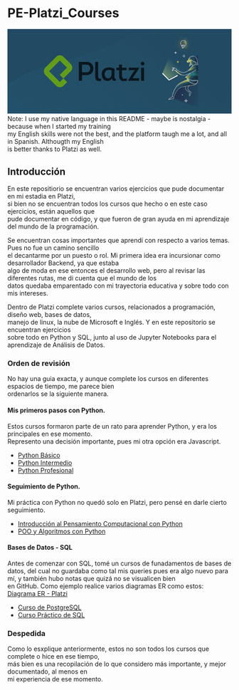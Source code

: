 # PE-Platzi_Courses

![Platzi banner](/Assets/Platzi.jpg)  
Note: I use my native language in this README - maybe is nostalgia - because when I started my training  
my English skills were not the best, and the platform taugh me a lot, and all in Spanish. Althougth my English  
is better thanks to Platzi as well.

## Introducción

En este repositiorio se encuentran varios ejercicios que pude documentar en mi estadia en Platzi,   
si bien no se encuentran todos los cursos que hecho o en este caso ejercicios, están aquellos que  
pude documentar en código, y que fueron de gran ayuda en mi aprendizaje del mundo de la programación.

Se encuentran cosas importantes que aprendí con respecto a varios temas. Pues no fue un camino sencillo  
el decantarme por un puesto o rol. Mi primera idea era incursionar como desarrollador Backend, ya que estaba  
algo de moda en ese entonces el desarrollo web, pero al revisar las diferentes rutas, me di cuenta que el mundo de los  
datos quedaba emparentado con mi trayectoria educativa y sobre todo con mis intereses.

Dentro de Platzi complete varios cursos, relacionados a programación, diseño web, bases de datos,  
manejo de linux, la nube de Microsoft e Inglés. Y en este repositorio se encuentran ejercicios  
sobre todo en Python y SQL, junto al uso de Jupyter Notebooks para el aprendizaje de Análisis de Datos.


### Orden de revisión 

No hay una guia exacta, y aunque complete los cursos en diferentes espacios de tiempo, me parece bien   
ordenarlos se la siguiente manera.

#### Mis primeros pasos con Python.

Estos cursos formaron parte de un rato para aprender Python, y era los principales en ese momento.  
Represento una decisión importante, pues mi otra opción era Javascript.

* [Python Básico](/Python_Basic)
* [Python Intermedio](/Python_Intermediate)
* [Python Profesional](/Python_Advanced)

#### Seguimiento de Python.

Mi práctica con Python no quedó solo en Platzi, pero pensé en darle cierto seguimiento.

* [Introducción al Pensamiento Computacional con Python](/Computational_Thinking_Python)
* [POO y Algoritmos con Python](/OOP&Algorithms_Python)

#### Bases de Datos - SQL

Antes de comenzar con SQL, tomé un cursos de funadamentos de bases de datos, del cual no guardaba
como tal mis queries pues era algo nuevo para mí, y también hubo notas que quizá no se visualicen bien  
en GitHub.
Como ejemplo realice varios diagramas ER como estos: [Diagrama ER - Platzi](https://lucid.app/lucidchart/3890d70b-1d20-442f-9b1f-57935f9b1db1/edit?viewport_loc=-616%2C59%2C3452%2C1575%2CsF-TR7~IzfSS&invitationId=inv_0f9a84c4-49ab-4bed-9b04-642513a7eff5)

* [Curso de PostgreSQL](/PostgreSQL)
* [Curso Práctico de SQL](/Practice_SQL)

### Despedida

Como lo esxplique anteriormente, estos no son todos los cursos que complete o hice en ese tiempo,  
más bien es una recopilación de lo que considero más importante, y mejor documentado, al menos en  
mi experiencia de ese momento.
